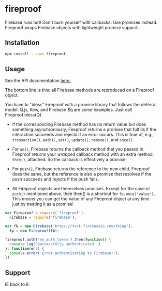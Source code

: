 
fireproof
=========

Firebase runs hot! Don't burn yourself with callbacks. Use promises instead.
Fireproof wraps Firebase objects with lightweight promise support.

## Installation
```bash
npm install --save fireproof
```

## Usage

See the API documentation [here.](https://casetext.github.io/fireproof)

The bottom line is this: all Firebase methods are reproduced on a Fireproof object.

You have to "bless" Fireproof with a promise library that follows the deferral model. Q.js, Kew, and Firebase $q are some examples. Just call Fireproof.bless(Q). 

- If the corresponding Firebase method has no return value but does something asynchronously, Fireproof returns a promise that fulfills if the interaction succeeds and rejects if an error occurs. This is true of, e.g., ```transaction()```, ```auth()```, ```set()```, ```update()```, ```remove()```, and ```once()```.

- For ```on()```, Firebase returns the callback method that you passed in. Fireproof returns your _wrapped_ callback method with an extra method, ```then()```, attached. So the callback is effectively a promise!

- For ```push()```, Firebase returns the reference to the new child. Fireproof does the same, but the reference is also a promise that resolves if the push
succeeds and rejects if the push fails.

- All Fireproof objects are themselves promises. Except for the case of
```push()``` mentioned above, their then() is a shortcut for
```fp.once('value')```. This means you can get the value of any Fireproof object
at any time just by treating it as a promise!

```javascript
var Fireproof = require('fireproof'),
  Firebase = require('firebase');

var fb = new Firebase('https://test.firebaseio.com/thing'),
  fp = new Fireproof(fb);

fireproof.auth('my_auth_token').then(function() {
  console.log('Successfully authenticated.')
}, function(err) {
  console.error('Error authenticating to Firebase!');
})
```

## Support

IE back to 8.

